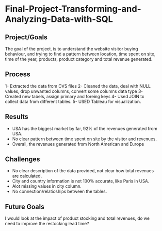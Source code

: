 # Final-Project-Transforming-and-Analyzing-Data-with-SQL

## Project/Goals
The goal of the project, is to understand the website visitor buying behaviour, 
and trying to find a pattern between location, time spent on site, time of the year, products, product category and total revenue generated.

## Process
1- Extracted the data from CVS files
2- Cleaned the data, deal with NULL values, drop unwanted columns, convert some columns data type
3- Created new tabels, assign primary and foreing keys
4- Used JOIN to collect data from different tables.
5- USED Tableau for visualization.

## Results
- USA has the biggest market by far, 92% of the revenues generated from USA.
- No clear pattern between time spent on site by the visitor and revenues.
- Overall, the revenues generated from North American and Europe  

## Challenges 
- No clear description of the data provided, not clear how total revenues are calculated.
- City and country information is not 100% accurate, like Paris in USA.
- Alot missing values in city column.
- No connection/relatioships between the tables. 

## Future Goals
I would look at the impact of product stocking and total revenues, do we need to improve the restocking lead time?
